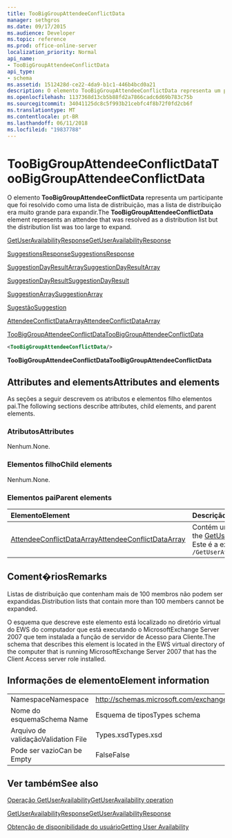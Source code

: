 ```yaml
---
title: TooBigGroupAttendeeConflictData
manager: sethgros
ms.date: 09/17/2015
ms.audience: Developer
ms.topic: reference
ms.prod: office-online-server
localization_priority: Normal
api_name:
- TooBigGroupAttendeeConflictData
api_type:
- schema
ms.assetid: 1512428d-ce22-4da9-b1c1-446b4bcd0a21
description: O elemento TooBigGroupAttendeeConflictData representa um participante que foi resolvido como uma lista de distribuição, mas a lista de distribuição era muito grande para expandir.
ms.openlocfilehash: 1137368d13cb5b88fd2a7866cadc6d69b783c75b
ms.sourcegitcommit: 34041125dc8c5f993b21cebfc4f8b72f0fd2cb6f
ms.translationtype: MT
ms.contentlocale: pt-BR
ms.lasthandoff: 06/11/2018
ms.locfileid: "19837788"
---
```

# <a name="toobiggroupattendeeconflictdata"></a><span data-ttu-id="c8888-103">TooBigGroupAttendeeConflictData</span><span class="sxs-lookup"><span data-stu-id="c8888-103">TooBigGroupAttendeeConflictData</span></span>

<span data-ttu-id="c8888-104">O elemento **TooBigGroupAttendeeConflictData** representa um participante que foi resolvido como uma lista de distribuição, mas a lista de distribuição era muito grande para expandir.</span><span class="sxs-lookup"><span data-stu-id="c8888-104">The **TooBigGroupAttendeeConflictData** element represents an attendee that was resolved as a distribution list but the distribution list was too large to expand.</span></span> 
  
[<span data-ttu-id="c8888-105">GetUserAvailabilityResponse</span><span class="sxs-lookup"><span data-stu-id="c8888-105">GetUserAvailabilityResponse</span></span>](getuseravailabilityresponse.md)
  
[<span data-ttu-id="c8888-106">SuggestionsResponse</span><span class="sxs-lookup"><span data-stu-id="c8888-106">SuggestionsResponse</span></span>](suggestionsresponse.md)
  
[<span data-ttu-id="c8888-107">SuggestionDayResultArray</span><span class="sxs-lookup"><span data-stu-id="c8888-107">SuggestionDayResultArray</span></span>](suggestiondayresultarray.md)
  
[<span data-ttu-id="c8888-108">SuggestionDayResult</span><span class="sxs-lookup"><span data-stu-id="c8888-108">SuggestionDayResult</span></span>](suggestiondayresult.md)
  
[<span data-ttu-id="c8888-109">SuggestionArray</span><span class="sxs-lookup"><span data-stu-id="c8888-109">SuggestionArray</span></span>](suggestionarray.md)
  
[<span data-ttu-id="c8888-110">Sugestão</span><span class="sxs-lookup"><span data-stu-id="c8888-110">Suggestion</span></span>](suggestion.md)
  
[<span data-ttu-id="c8888-111">AttendeeConflictDataArray</span><span class="sxs-lookup"><span data-stu-id="c8888-111">AttendeeConflictDataArray</span></span>](attendeeconflictdataarray.md)
  
[<span data-ttu-id="c8888-112">TooBigGroupAttendeeConflictData</span><span class="sxs-lookup"><span data-stu-id="c8888-112">TooBigGroupAttendeeConflictData</span></span>](toobiggroupattendeeconflictdata.md)
  
```xml
<TooBigGroupAttendeeConflictData/>
```

 <span data-ttu-id="c8888-113">**TooBigGroupAttendeeConflictData**</span><span class="sxs-lookup"><span data-stu-id="c8888-113">**TooBigGroupAttendeeConflictData**</span></span>
## <a name="attributes-and-elements"></a><span data-ttu-id="c8888-114">Attributes and elements</span><span class="sxs-lookup"><span data-stu-id="c8888-114">Attributes and elements</span></span>

<span data-ttu-id="c8888-115">As seções a seguir descrevem os atributos e elementos filho elementos pai.</span><span class="sxs-lookup"><span data-stu-id="c8888-115">The following sections describe attributes, child elements, and parent elements.</span></span>
  
### <a name="attributes"></a><span data-ttu-id="c8888-116">Atributos</span><span class="sxs-lookup"><span data-stu-id="c8888-116">Attributes</span></span>

<span data-ttu-id="c8888-117">Nenhum.</span><span class="sxs-lookup"><span data-stu-id="c8888-117">None.</span></span>
  
### <a name="child-elements"></a><span data-ttu-id="c8888-118">Elementos filho</span><span class="sxs-lookup"><span data-stu-id="c8888-118">Child elements</span></span>

<span data-ttu-id="c8888-119">Nenhum.</span><span class="sxs-lookup"><span data-stu-id="c8888-119">None.</span></span>
  
### <a name="parent-elements"></a><span data-ttu-id="c8888-120">Elementos pai</span><span class="sxs-lookup"><span data-stu-id="c8888-120">Parent elements</span></span>

|<span data-ttu-id="c8888-121">**Elemento**</span><span class="sxs-lookup"><span data-stu-id="c8888-121">**Element**</span></span>|<span data-ttu-id="c8888-122">**Descrição**</span><span class="sxs-lookup"><span data-stu-id="c8888-122">**Description**</span></span>|
|:-----|:-----|
|[<span data-ttu-id="c8888-123">AttendeeConflictDataArray</span><span class="sxs-lookup"><span data-stu-id="c8888-123">AttendeeConflictDataArray</span></span>](attendeeconflictdataarray.md) <br/> |<span data-ttu-id="c8888-124">Contém uma matriz de dados de conflito para participantes identificados no [GetUserAvailabilityRequest](getuseravailabilityrequest.md).</span><span class="sxs-lookup"><span data-stu-id="c8888-124">Contains an array of conflict data for attendees identified in the [GetUserAvailabilityRequest](getuseravailabilityrequest.md).</span></span>  <br/> <span data-ttu-id="c8888-125">Este é a expressão XPath para esse elemento:</span><span class="sxs-lookup"><span data-stu-id="c8888-125">The following is the XPath expression to this element:</span></span>  <br/>  `/GetUserAvailabilityResponse/SuggestionsResponse/SuggestionDayResultArray/SuggestionDayResult[i]/SuggestionArray/Suggestion[i]/AttendeeConflictDataArray` <br/> |
   
## <a name="remarks"></a><span data-ttu-id="c8888-126">Coment�rios</span><span class="sxs-lookup"><span data-stu-id="c8888-126">Remarks</span></span>

<span data-ttu-id="c8888-127">Listas de distribuição que contenham mais de 100 membros não podem ser expandidas.</span><span class="sxs-lookup"><span data-stu-id="c8888-127">Distribution lists that contain more than 100 members cannot be expanded.</span></span>
  
<span data-ttu-id="c8888-128">O esquema que descreve este elemento está localizado no diretório virtual do EWS do computador que está executando o MicrosoftExchange Server 2007 que tem instalada a função de servidor de Acesso para Cliente.</span><span class="sxs-lookup"><span data-stu-id="c8888-128">The schema that describes this element is located in the EWS virtual directory of the computer that is running MicrosoftExchange Server 2007 that has the Client Access server role installed.</span></span>
  
## <a name="element-information"></a><span data-ttu-id="c8888-129">Informações de elemento</span><span class="sxs-lookup"><span data-stu-id="c8888-129">Element information</span></span>

|||
|:-----|:-----|
|<span data-ttu-id="c8888-130">Namespace</span><span class="sxs-lookup"><span data-stu-id="c8888-130">Namespace</span></span>  <br/> |http://schemas.microsoft.com/exchange/services/2006/types  <br/> |
|<span data-ttu-id="c8888-131">Nome do esquema</span><span class="sxs-lookup"><span data-stu-id="c8888-131">Schema Name</span></span>  <br/> |<span data-ttu-id="c8888-132">Esquema de tipos</span><span class="sxs-lookup"><span data-stu-id="c8888-132">Types schema</span></span>  <br/> |
|<span data-ttu-id="c8888-133">Arquivo de validação</span><span class="sxs-lookup"><span data-stu-id="c8888-133">Validation File</span></span>  <br/> |<span data-ttu-id="c8888-134">Types.xsd</span><span class="sxs-lookup"><span data-stu-id="c8888-134">Types.xsd</span></span>  <br/> |
|<span data-ttu-id="c8888-135">Pode ser vazio</span><span class="sxs-lookup"><span data-stu-id="c8888-135">Can be Empty</span></span>  <br/> |<span data-ttu-id="c8888-136">False</span><span class="sxs-lookup"><span data-stu-id="c8888-136">False</span></span>  <br/> |
   
## <a name="see-also"></a><span data-ttu-id="c8888-137">Ver também</span><span class="sxs-lookup"><span data-stu-id="c8888-137">See also</span></span>



[<span data-ttu-id="c8888-138">Operação GetUserAvailability</span><span class="sxs-lookup"><span data-stu-id="c8888-138">GetUserAvailability operation</span></span>](getuseravailability-operation.md)
  
[<span data-ttu-id="c8888-139">GetUserAvailabilityResponse</span><span class="sxs-lookup"><span data-stu-id="c8888-139">GetUserAvailabilityResponse</span></span>](getuseravailabilityresponse.md)


[<span data-ttu-id="c8888-140">Obtenção de disponibilidade do usuário</span><span class="sxs-lookup"><span data-stu-id="c8888-140">Getting User Availability</span></span>](http://msdn.microsoft.com/library/d4133fcb-9b0f-4e6b-aadf-a389da83516a%28Office.15%29.aspx)

